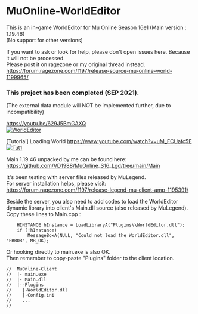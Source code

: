 # MuOnline-WorldEditor  
  
This is an in-game WorldEditor for Mu Online Season 16e1 (Main version : 1.19.46)  
(No support for other versions)  
  
If you want to ask or look for help, please don't open issues here. Because it will not be processed.  
Please post it on ragezone or my original thread instead.  
https://forum.ragezone.com/f197/release-source-mu-online-world-1199965/  
  
### This project has been completed (SEP 2021).  
(The external data module will NOT be implemented further, due to incompatibility)  
  
https://youtu.be/629J5BmGAXQ  
[![WorldEditor](https://img.youtube.com/vi/629J5BmGAXQ/hqdefault.jpg)](https://youtu.be/629J5BmGAXQ)  
  
[Tutorial] Loading World
https://www.youtube.com/watch?v=uM_FCUafc5E  
[![Tut1](https://img.youtube.com/vi/uM_FCUafc5E/hqdefault.jpg)](https://youtu.be/uM_FCUafc5E)  


Main 1.19.46 unpacked by me can be found here:  
https://github.com/VD1988/MuOnline_S16_Lgd/tree/main/Main  
  
It's been testing with server files released by MuLegend.  
For server installation helps, please visit:  
https://forum.ragezone.com/f197/release-legend-mu-client-amp-1195391/  
  
Beside the server, you also need to add codes to load the WorldEditor dynamic library into client's Main.dll source (also released by MuLegend).  
Copy these lines to Main.cpp :  
```
	HINSTANCE hInstance = LoadLibraryA("Plugins\\WorldEditor.dll");
	if (!hInstance) 
		MessageBoxA(NULL, "Could not load the WorldEditor.dll", "ERROR", MB_OK);
```
Or hooking directly to main.exe is also OK.  
Then remember to copy-paste "Plugins" folder to the client location.  
```
//  MuOnline-Client
//  |- main.exe
//  |- Main.dll
//  |--Plugins
//    |-WorldEditor.dll
//    |-Config.ini
//    ...
//
```
